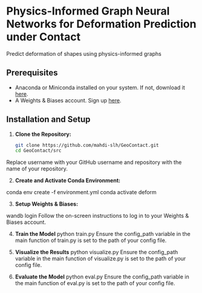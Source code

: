 # Physics-Informed Graph Neural Networks for Deformation Prediction under Contact

Predict deformation of shapes using physics-informed graphs 

## Prerequisites

- Anaconda or Miniconda installed on your system. If not, download it [here](https://www.anaconda.com/products/individual).
- A Weights & Biases account. Sign up [here](https://wandb.ai/).

## Installation and Setup

1. **Clone the Repository:**
   
   ```sh
   git clone https://github.com/mahdi-slh/GeoContact.git
   cd GeoContact/src
Replace username with your GitHub username and repository with the name of your repository.

2. **Create and Activate Conda Environment:**

conda env create -f environment.yml
conda activate deform

3. **Setup Weights & Biases:**

wandb login
Follow the on-screen instructions to log in to your Weights & Biases account.

4. **Train the Model**
python train.py
Ensure the config_path variable in the main function of train.py is set to the path of your config file.

5. **Visualize the Results**
python visualize.py
Ensure the config_path variable in the main function of visualize.py is set to the path of your config file.

6. **Evaluate the Model**
python eval.py
Ensure the config_path variable in the main function of eval.py is set to the path of your config file.

